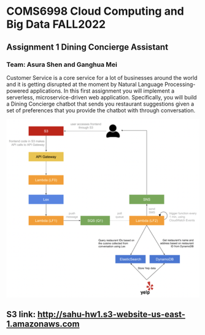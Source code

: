 # COMS6998 Cloud Computing and Big Data FALL2022
## Assignment 1 Dining Concierge Assistant
### Team: Asura Shen and Ganghua Mei

Customer Service is a core service for a lot of businesses around the world and it is getting 
disrupted at the moment by Natural Language Processing-powered applications. In this first 
assignment you will implement a serverless, microservice-driven web application. Specifically, 
you will build a Dining Concierge chatbot that sends you restaurant suggestions given a set of 
preferences that you provide the chatbot with through conversation.



![plot](https://github.com/gm3044/Dining-Concierge-Assistant/blob/main/high_level_archiecture_diagram.png)


## S3 link: http://sahu-hw1.s3-website-us-east-1.amazonaws.com
